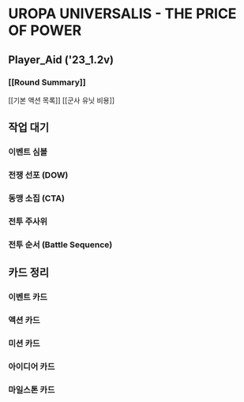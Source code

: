
# UROPA UNIVERSALIS - THE PRICE OF POWER

## Player_Aid ('23_1.2v)
### [[Round Summary]]
[[기본 액션 목록]]
[[군사 유닛 비용]]

## **작업 대기**
### 이벤트 심볼
### 전쟁 선포 (DOW)
### 동맹 소집 (CTA)
### 전투 주사위
### 전투 순서 (Battle Sequence)


## 카드 정리
### 이벤트 카드
### 액션 카드
### 미션 카드
### 아이디어 카드
### 마일스톤 카드

